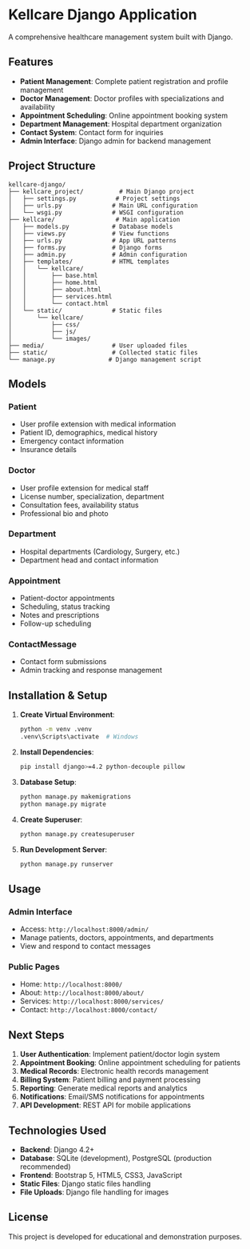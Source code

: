 # Kellcare Django Application

A comprehensive healthcare management system built with Django.

## Features

- **Patient Management**: Complete patient registration and profile management
- **Doctor Management**: Doctor profiles with specializations and availability
- **Appointment Scheduling**: Online appointment booking system
- **Department Management**: Hospital department organization
- **Contact System**: Contact form for inquiries
- **Admin Interface**: Django admin for backend management

## Project Structure

```
kellcare-django/
├── kellcare_project/          # Main Django project
│   ├── settings.py           # Project settings
│   ├── urls.py              # Main URL configuration
│   └── wsgi.py              # WSGI configuration
├── kellcare/                 # Main application
│   ├── models.py            # Database models
│   ├── views.py             # View functions
│   ├── urls.py              # App URL patterns
│   ├── forms.py             # Django forms
│   ├── admin.py             # Admin configuration
│   ├── templates/           # HTML templates
│   │   └── kellcare/
│   │       ├── base.html
│   │       ├── home.html
│   │       ├── about.html
│   │       ├── services.html
│   │       └── contact.html
│   └── static/              # Static files
│       └── kellcare/
│           ├── css/
│           ├── js/
│           └── images/
├── media/                   # User uploaded files
├── static/                  # Collected static files
└── manage.py               # Django management script
```

## Models

### Patient
- User profile extension with medical information
- Patient ID, demographics, medical history
- Emergency contact information
- Insurance details

### Doctor
- User profile extension for medical staff
- License number, specialization, department
- Consultation fees, availability status
- Professional bio and photo

### Department
- Hospital departments (Cardiology, Surgery, etc.)
- Department head and contact information

### Appointment
- Patient-doctor appointments
- Scheduling, status tracking
- Notes and prescriptions
- Follow-up scheduling

### ContactMessage
- Contact form submissions
- Admin tracking and response management

## Installation & Setup

1. **Create Virtual Environment**:
   ```bash
   python -m venv .venv
   .venv\Scripts\activate  # Windows
   ```

2. **Install Dependencies**:
   ```bash
   pip install django>=4.2 python-decouple pillow
   ```

3. **Database Setup**:
   ```bash
   python manage.py makemigrations
   python manage.py migrate
   ```

4. **Create Superuser**:
   ```bash
   python manage.py createsuperuser
   ```

5. **Run Development Server**:
   ```bash
   python manage.py runserver
   ```

## Usage

### Admin Interface
- Access: `http://localhost:8000/admin/`
- Manage patients, doctors, appointments, and departments
- View and respond to contact messages

### Public Pages
- Home: `http://localhost:8000/`
- About: `http://localhost:8000/about/`
- Services: `http://localhost:8000/services/`
- Contact: `http://localhost:8000/contact/`

## Next Steps

1. **User Authentication**: Implement patient/doctor login system
2. **Appointment Booking**: Online appointment scheduling for patients
3. **Medical Records**: Electronic health records management
4. **Billing System**: Patient billing and payment processing
5. **Reporting**: Generate medical reports and analytics
6. **Notifications**: Email/SMS notifications for appointments
7. **API Development**: REST API for mobile applications

## Technologies Used

- **Backend**: Django 4.2+
- **Database**: SQLite (development), PostgreSQL (production recommended)
- **Frontend**: Bootstrap 5, HTML5, CSS3, JavaScript
- **Static Files**: Django static files handling
- **File Uploads**: Django file handling for images

## License

This project is developed for educational and demonstration purposes.